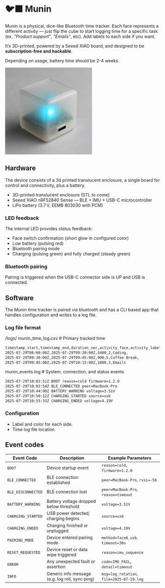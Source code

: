 # 🐦‍⬛ Munin

Munin is a physical, dice-like Bluetooth time tracker. Each face represents a different activity — just flip the cube to start logging time for a specific task (ex. _"Product support"_, _"Emails"_, etc). Add labels to each side if you want.

It’s 3D-printed, powered by a Seeed XIAO board, and designed to be **subscription-free and hackable**. 

Depending on usage, battery time should be 2-4 weeks.

![Munin mockup](munin-mockup.png)

## Hardware
The device consists of a 3d printed translucent enclosure, a single board for control and connectivity, plus a battery.

- 3D-printed translucent enclosure (STL to come)
- Seeed XIAO nRF52840 Sense — BLE + IMU + USB-C microcontroller
- LiPo battery (3.7 V, EEMB 803030 with PCM)

### LED feedback
The internal LED provides status feedback:

- Face switch confirmation (short glow in configured color)
- Low battery (pulsing red)
- Bluetooth pairing mode
- Charging (pulsing green) and fully charged (steady green)

### Bluetooth pairing
Pairing is triggered when the USB-C connector side is UP and USB is connected.

## Software
The Munin time tracker is paired via bluetooth and has a CLI based app that handles configuration and writes to a log file.

### Log file format
/logs/
munin_time_log.csv       # Primary tracked time
```
timestamp_start,timestamp_end,duration_sec,activity_face,activity_label,notes
2025-07-29T08:00:00Z,2025-07-29T09:30:00Z,5400,2,Coding,
2025-07-29T09:30:00Z,2025-07-29T09:45:00Z,900,5,Coffee Break,
2025-07-29T09:45:00Z,2025-07-29T10:15:00Z,1800,3,Emails
```
munin_events.log         # System, connection, and status events
```
2025-07-29T10:02:51Z BOOT reason=cold firmware=1.2.0
2025-07-29T10:02:54Z BLE_CONNECTED peer=MacBook-Pro
2025-07-29T10:44:00Z BATTERY_WARNING voltage=3.51V
2025-07-29T10:50:12Z CHARGING_STARTED source=usb
2025-07-29T10:55:33Z CHARGING_ENDED voltage=4.19V
```

### Configuration
- Label and color for each side.
- Time log file location


## Event codes
| Event Code         | Description                                      | Example Parameters                        |
|--------------------|--------------------------------------------------|-------------------------------------------|
| `BOOT`             | Device startup event                             | `reason=cold`, `firmware=1.2.0`           |
| `BLE_CONNECTED`    | BLE connection established                       | `peer=MacBook-Pro`, `rssi=-58`            |
| `BLE_DISCONNECTED` | BLE connection lost                              | `peer=MacBook-Pro`, `reason=timeout`      |
| `BATTERY_WARNING`  | Battery voltage dropped below threshold          | `voltage=3.51V`                           |
| `CHARGING_STARTED` | USB power detected; charging begins              | `source=usb`                              |
| `CHARGING_ENDED`   | Charging finished or unplugged                   | `voltage=4.19V`                           |
| `PAIRING_MODE`     | Device entered pairing mode                      | `method=face6_usb`, `timeout=30s`         |
| `RESET_REQUESTED`  | Device reset or data wipe triggered              | `reason=imu_sequence`                     |
| `ERROR`            | Any unexpected fault or assertion                | `code=IMU_FAIL`, `detail=timeout`         |
| `INFO`             | Generic info message (e.g. log roll, sync ping)  | `msg=log_rotation`, `file=2025-07-29.log` |
